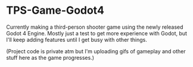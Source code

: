 # TPS-Game-Godot4

Currently making a third-person shooter game using the newly released Godot 4 Engine. Mostly just a test to get more experience with Godot, but I'll keep adding features until I get busy with other things. 

(Project code is private atm but I'm uploading gifs of gameplay and other stuff here as the game progresses.)

